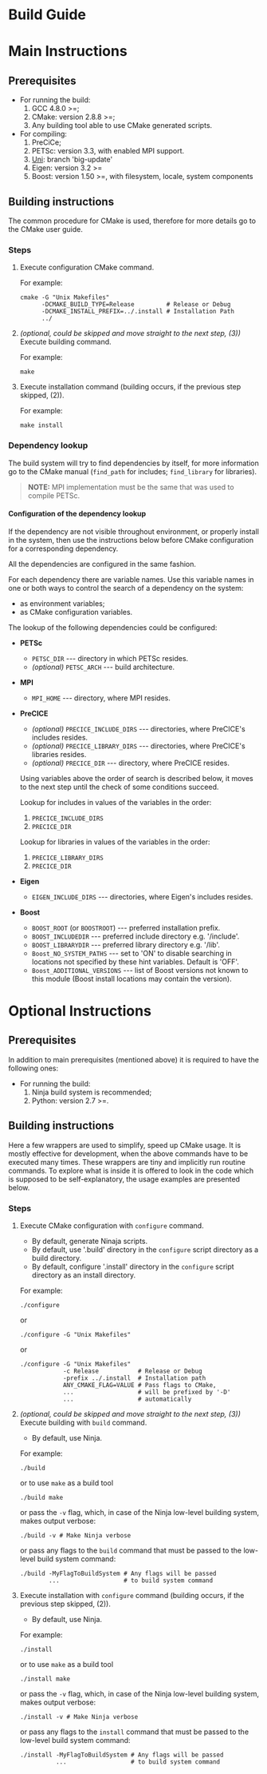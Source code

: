 # Build Guide

# Main Instructions

## Prerequisites

* For running the build:
    1. GCC 4.8.0 >=;
    1. CMake: version 2.8.8 >=;
    2. Any building tool able to use CMake generated scripts.
* For compiling:
    1. PreCiCe;
    2. PETSc: version 3.3, with enabled MPI support.
    3. [Uni][UniRepository]: branch 'big-update'
    4. Eigen: version 3.2 >=
    5. Boost: version 1.50 >=, with filesystem, locale, system components

## Building instructions

The common procedure for CMake is used, therefore for more details go to the
CMake user guide.

### Steps

1.  Execute configuration CMake command.

    For example:

        cmake -G "Unix Makefiles"
              -DCMAKE_BUILD_TYPE=Release         # Release or Debug
              -DCMAKE_INSTALL_PREFIX=../.install # Installation Path
              ../

2.  *(optional, could be skipped and move straight to the next step, (3))*
    Execute building command.

    For example:

        make

3.  Execute installation command
    (building occurs, if the previous step skipped, (2)).

    For example:

        make install

### Dependency lookup

The build system will try to find dependencies by itself, for more information
go to the CMake manual (`find_path` for includes; `find_library` for libraries).

> **NOTE:**
> MPI implementation must be the same that was used to compile PETSc.

#### Configuration of the dependency lookup

If the dependency are not visible throughout environment, or properly install in
the system, then use the instructions below before CMake configuration for a
corresponding dependency.

All the dependencies are configured in the same fashion.

For each dependency there are variable names.
Use this variable names in one or both ways to control the search of a
dependency on the system:

+ as environment variables;
+ as CMake configuration variables.

The lookup of the following dependencies could be configured:

*   **PETSc**

    + `PETSC_DIR` --- directory in which PETSc resides.
    + *(optional)* `PETSC_ARCH` --- build architecture.

*   **MPI**

    + `MPI_HOME` --- directory, where MPI resides.

*   **PreCICE**

    + *(optional)* `PRECICE_INCLUDE_DIRS` --- directories, where PreCICE's includes
      resides.
    + *(optional)* `PRECICE_LIBRARY_DIRS` --- directories, where PreCICE's libraries
      resides.
    + *(optional)* `PRECICE_DIR` --- directory, where PreCICE resides.

    Using variables above the order of search is described below, it moves to
    the next step until the check of some conditions succeed.

    Lookup for includes in values of the variables in the order:

    1. `PRECICE_INCLUDE_DIRS`
    2. `PRECICE_DIR`

    Lookup for libraries in values of the variables in the order:

    1. `PRECICE_LIBRARY_DIRS`
    2. `PRECICE_DIR`

*   **Eigen**

    + `EIGEN_INCLUDE_DIRS` --- directories, where Eigen's includes resides.

*   **Boost**

    + `BOOST_ROOT` (or `BOOSTROOT`) --- preferred installation prefix.
    + `BOOST_INCLUDEDIR` --- preferred include directory e.g. '<prefix>/include'.
    + `BOOST_LIBRARYDIR` --- preferred library directory e.g. '<prefix>/lib'.
    + `Boost_NO_SYSTEM_PATHS` --- set to 'ON' to disable searching in locations
      not specified by these hint variables. Default is 'OFF'.
    + `Boost_ADDITIONAL_VERSIONS` --- list of Boost versions not known to this
      module (Boost install locations may contain the version).

# Optional Instructions

## Prerequisites

In addition to main prerequisites (mentioned above) it is required to have the
following ones:

* For running the build:
    1. Ninja build system is recommended;
    2. Python: version 2.7 >=.

## Building instructions

Here a few wrappers are used to simplify, speed up CMake usage.
It is mostly effective for development, when the above commands have to be
executed many times.
These wrappers are tiny and implicitly run routine commands.
To explore what is inside it is offered to look in the code which is supposed
to be self-explanatory, the usage examples are presented below.

### Steps

1.  Execute CMake configuration with `configure` command.
    - By default, generate Ninaja scripts.
    - By default, use '.build' directory in the `configure` script directory as a
      build directory.
    - By default, configure '.install' directory in the `configure` script
      directory as an install directory.

    For example:

        ./configure

    or

        ./configure -G "Unix Makefiles"

    or

        ./configure -G "Unix Makefiles"
                    -c Release           # Release or Debug
                    -prefix ../.install  # Installation path
                    ANY_CMAKE_FLAG=VALUE # Pass flags to CMake,
                    ...                  # will be prefixed by '-D'
                    ...                  # automatically

2.  *(optional, could be skipped and move straight to the next step, (3))*
    Execute building with `build` command.
    - By default, use Ninja.

    For example:

        ./build

    or to use `make` as a build tool

        ./build make

     or pass the `-v` flag, which, in case of the Ninja low-level building system,
     makes output verbose:

        ./build -v # Make Ninja verbose

     or pass any flags to the `build` command that must be passed to the low-level
     build system command:

        ./build -MyFlagToBuildSystem # Any flags will be passed
                ...                  # to build system command

3.  Execute installation with `configure` command
    (building occurs, if the previous step skipped, (2)).
    - By default, use Ninja.

    For example:

        ./install

    or to use `make` as a build tool

        ./install make

    or pass the `-v` flag, which, in case of the Ninja low-level building system,
    makes output verbose:

        ./install -v # Make Ninja verbose

    or pass any flags to the `install` command that must be passed to the low-level
    build system command:

        ./install -MyFlagToBuildSystem # Any flags will be passed
                  ...                  # to build system command

[UniRepository]: https://bitbucket.org/WscriChy/uni/
